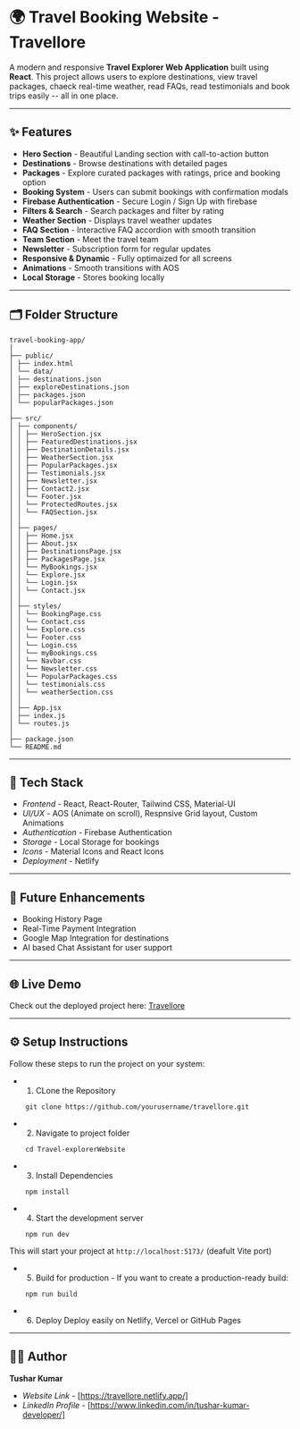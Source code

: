 # 🌍 Travel Booking Website - Travellore

A modern and responsive **Travel Explorer Web Application** built using **React**.
This project allows users to explore destinations, view travel packages, chaeck real-time weather,
read FAQs, read testimonials and book trips easily -- all in one place.

---

## ✨ Features

- **Hero Section** - Beautiful Landing section with call-to-action button
- **Destinations** - Browse destinations with detailed pages
- **Packages** - Explore curated packages with ratings, price and booking option
- **Booking System** - Users can submit bookings with confirmation modals
- **Firebase Authentication** - Secure Login / Sign Up with firebase
- **Filters & Search** - Search packages and filter by rating
- **Weather Section** - Displays travel weather updates
- **FAQ Section** - Interactive FAQ accordion with smooth transition
- **Team Section** - Meet the travel team
- **Newsletter** - Subscription form for regular updates
- **Responsive & Dynamic** - Fully optimaized for all screens
- **Animations** - Smooth transitions with AOS
- **Local Storage** - Stores booking locally

---

## 🗂️ Folder Structure

```
travel-booking-app/
│
├── public/
│ ├── index.html
│ └── data/
│ ├── destinations.json
│ ├── exploreDestinations.json
│ ├── packages.json
│ └── popularPackages.json
│
├── src/
│ ├── components/
│ │ ├── HeroSection.jsx
│ │ ├── FeaturedDestinations.jsx
│ │ ├── DestinationDetails.jsx
│ │ ├── WeatherSection.jsx
│ │ ├── PopularPackages.jsx
│ │ ├── Testimonials.jsx
│ │ ├── Newsletter.jsx
│ │ ├── Contact2.jsx
│ │ └── Footer.jsx
│ │ └── ProtectedRoutes.jsx
│ │ └── FAQSection.jsx
│ │
│ ├── pages/
│ │ ├── Home.jsx
│ │ ├── About.jsx
│ │ ├── DestinationsPage.jsx
│ │ ├── PackagesPage.jsx
│ │ └── MyBookings.jsx
│ │ └── Explore.jsx
│ │ └── Login.jsx
│ │ └── Contact.jsx
│ │
│ ├── styles/
│ │ └── BookingPage.css
│ │ └── Contact.css
│ │ └── Explore.css
│ │ └── Footer.css
│ │ └── Login.css
│ │ └── myBookings.css
│ │ └── Navbar.css
│ │ └── Newsletter.css
│ │ └── PopularPackages.css
│ │ └── testimonials.css
│ │ └── weatherSection.css
│ │
│ ├── App.jsx
│ ├── index.js
│ └── routes.js
│
├── package.json
└── README.md
```

---

## 🧠 Tech Stack

- *Frontend* - React, React-Router, Tailwind CSS, Material-UI
- *UI/UX* - AOS (Animate on scroll), Respnsive Grid layout, Custom Animations
- *Authentication* - Firebase Authentication
- *Storage* - Local Storage for bookings
- *Icons* - Material Icons and React Icons
- *Deployment* - Netlify

---

## 🔮 Future Enhancements

- Booking History Page
- Real-Time Payment Integration
- Google Map Integration for destinations
- AI based Chat Assistant for user support

---

## 🌐 Live Demo
Check out the deployed project here: [Travellore](https://travellore.netlify.app)

---

## ⚙️ Setup Instructions

Follow these steps to run the project on your system:

- 1. CLone the Repository

```
    git clone https://github.com/yourusername/travellore.git
```

- 2. Navigate to project folder

```
    cd Travel-explorerWebsite
```

- 3. Install Dependencies

```
    npm install
```

- 4. Start the development server

```
    npm run dev
```
This will start your project at `http://localhost:5173/` (deafult Vite port)

- 5. Build for production - If you want to create a production-ready build:

```
    npm run build
```

- 6. Deploy
Deploy easily on Netlify, Vercel or GitHub Pages
---

## 👨‍💻 Author

**Tushar Kumar**

- *Website Link* - [https://travellore.netlify.app/]
- *LinkedIn Profile* - [https://www.linkedin.com/in/tushar-kumar-developer/]